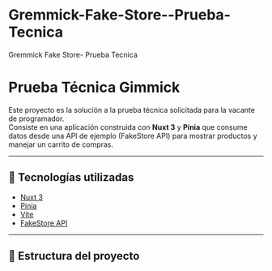 # Gremmick-Fake-Store--Prueba-Tecnica
Gremmick Fake Store- Prueba Tecnica

# Prueba Técnica Gimmick

Este proyecto es la solución a la prueba técnica solicitada para la vacante de programador.  
Consiste en una aplicación construida con **Nuxt 3** y **Pinia** que consume datos desde una API de ejemplo (FakeStore API) para mostrar productos y manejar un carrito de compras.

---

## 🚀 Tecnologías utilizadas
- [Nuxt 3](https://nuxt.com/)
- [Pinia](https://pinia.vuejs.org/)
- [Vite](https://vitejs.dev/)
- [FakeStore API](https://fakestoreapi.com/)

---

## 📂 Estructura del proyecto
